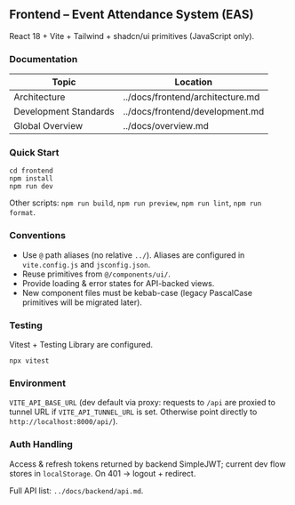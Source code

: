 ## Frontend – Event Attendance System (EAS)

React 18 + Vite + Tailwind + shadcn/ui primitives (JavaScript only).

### Documentation

| Topic                 | Location                         |
| --------------------- | -------------------------------- |
| Architecture          | ../docs/frontend/architecture.md |
| Development Standards | ../docs/frontend/development.md  |
| Global Overview       | ../docs/overview.md              |

### Quick Start

```
cd frontend
npm install
npm run dev
```

Other scripts: `npm run build`, `npm run preview`, `npm run lint`, `npm run format`.

### Conventions

- Use `@` path aliases (no relative `../`). Aliases are configured in `vite.config.js` and `jsconfig.json`.
- Reuse primitives from `@/components/ui/`.
- Provide loading & error states for API-backed views.
- New component files must be kebab-case (legacy PascalCase primitives will be migrated later).

### Testing

Vitest + Testing Library are configured.

```
npx vitest
```

### Environment

`VITE_API_BASE_URL` (dev default via proxy: requests to `/api` are proxied to tunnel URL if `VITE_API_TUNNEL_URL` is set. Otherwise point directly to `http://localhost:8000/api/`).

### Auth Handling

Access & refresh tokens returned by backend SimpleJWT; current dev flow stores in `localStorage`. On 401 → logout + redirect.

Full API list: `../docs/backend/api.md`.

